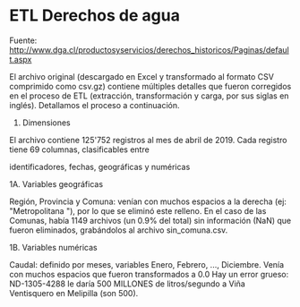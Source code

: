 # ETL Derechos de agua

Fuente: http://www.dga.cl/productosyservicios/derechos_historicos/Paginas/default.aspx

El archivo original (descargado en Excel y transformado al formato CSV comprimido como csv.gz) 
contiene múltiples detalles que fueron corregidos en el proceso de ETL 
(extracción, transformación y carga, por sus siglas en inglés). Detallamos el proceso a continuación.

1. Dimensiones

El archivo contiene 125'752 registros al mes de abril de 2019. Cada registro tiene 69 columnas, clasificables entre 

identificadores, fechas, geográficas y numéricas

1A. Variables geográficas

Región, Provincia y Comuna: venían con muchos espacios a la derecha (ej: "Metropolitana    "), por lo que se eliminó este relleno. 
En el caso de las Comunas, había 1149 archivos (un 0.9% del total) sin información (NaN) que fueron eliminados, 
grabándolos al archivo sin_comuna.csv.

1B. Variables numéricas

Caudal: definido por meses, variables Enero, Febrero, ..., Diciembre. Venía con muchos espacios que fueron transformados a 0.0
Hay un error grueso: ND-1305-4288 le daría 500 MILLONES de litros/segundo a Viña Ventisquero en Melipilla (son 500).
